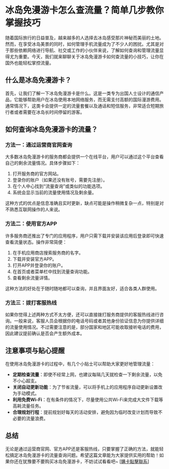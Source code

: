 # 冰岛免漫游卡怎么查流量？简单几步教你掌握技巧

随着国际旅行的日益普及，越来越多的人选择去冰岛感受那片神秘而美丽的土地。然而，在享受冰岛美景的同时，如何管理手机流量成为了不少人的困扰。尤其是对于那些依赖网络进行导航、社交或工作的小伙伴来说，了解如何查询和管理流量显得尤为重要。今天，我们就来聊聊关于冰岛免漫游卡如何查流量的小技巧，让你在国外也能轻松掌控流量。

## 什么是冰岛免漫游卡？

首先，让我们了解一下冰岛免漫游卡是什么。这是一类专为出国人士设计的通信产品，它能够帮助用户在冰岛使用本地网络服务，而无需支付高额的国际漫游费用。通常情况下，这类卡会提供一定的流量套餐以及通话和短信服务，非常适合短期旅行者或者需要在冰岛长时间停留的游客。

## 如何查询冰岛免漫游卡的流量？

### 方法一：通过运营商官网查询

大多数冰岛免漫游卡的服务商都会提供一个在线平台，用户可以通过这个平台查看自己的剩余流量情况。具体步骤如下：

1. 打开服务商的官方网站。
2. 登录你的账户（如果还没有账号，需要先注册）。
3. 在个人中心找到“流量查询”或类似的功能选项。
4. 系统会显示当前的流量使用情况及剩余量。

这种方式的优点是信息准确且实时更新，缺点可能是操作稍微复杂一点，特别是对不熟悉互联网操作的人来说。

### 方法二：使用官方APP

许多服务商还推出了专门的应用程序，用户只需下载并安装该应用后登录即可快速查看流量状态。操作非常简便：

1. 在手机应用商店搜索服务商的名字。
2. 下载并安装官方APP。
3. 打开APP并登录你的账户。
4. 在首页或者菜单栏中找到流量查询功能。
5. 查看剩余流量详情。

这种方法的好处在于随时随地都可以查询，并且界面友好，适合各类人群使用。

### 方法三：拨打客服热线

如果你觉得上述两种方式不太方便，还可以直接拨打服务商提供的客服热线进行咨询。一般来说，客服人员会根据你的电话号码或者其他身份验证信息为你提供详细的流量使用情况。不过需要注意的是，部分国家和地区可能收取接听电话的费用，因此建议提前确认是否会产生额外成本。

## 注意事项与贴心提醒

在使用冰岛免漫游卡的过程中，有几个小贴士可以帮助大家更好地管理流量：

- **定期检查流量**：即使不经常上网，也建议每隔几天就检查一下剩余流量，以免不小心超支。
- **关闭自动更新功能**：为了节省流量，可以将手机上的应用程序自动更新设置改为手动模式。
- **利用免费Wi-Fi**：在有条件的情况下，尽量使用公共Wi-Fi来完成大文件下载等高耗流量任务。
- **合理规划行程**：提前规划好每天的活动安排，避免因为临时改变计划而导致不必要的流量浪费。

## 总结

无论是通过运营商官网、官方APP还是客服热线，只要掌握了正确的方法，就能轻松搞定冰岛免漫游卡的流量查询问题。希望这篇文章能为大家提供实用的帮助！如果你还在犹豫要不要购买冰岛免漫游卡，不妨试试看看吧~ [[購卡點擊聯系](https://t.me/s/esim1088)]